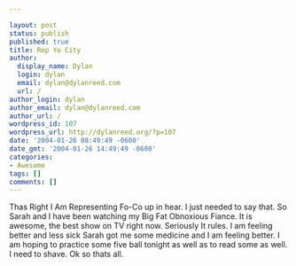 ```yaml
---

layout: post
status: publish
published: true
title: Rep Yo City
author:
  display_name: Dylan
  login: dylan
  email: dylan@dylanreed.com
  url: /
author_login: dylan
author_email: dylan@dylanreed.com
author_url: /
wordpress_id: 107
wordpress_url: http://dylanreed.org/?p=107
date: '2004-01-26 08:49:49 -0600'
date_gmt: '2004-01-26 14:49:49 -0600'
categories:
- Awesome
tags: []
comments: []
---
```


  Thas Right I Am Representing Fo-Co up in hear. I just needed to say that. So Sarah and I have been watching my Big Fat Obnoxious Fiance. It is awesome, the best show on TV right now. Seriously It rules. I am feeling better and less sick Sarah got me some medicine and I am feeling better. I am hoping to practice some five ball tonight as well as to read some as well. I need to shave. Ok so thats all.
